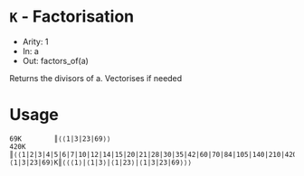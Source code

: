 # `K` - Factorisation

- Arity: 1
- In: a
- Out: factors_of(a)

Returns the divisors of a. Vectorises if needed

# Usage
```
69K        ║⟨⟨1|3|23|69⟩⟩
420K       ║⟨⟨1|2|3|4|5|6|7|10|12|14|15|20|21|28|30|35|42|60|70|84|105|140|210|420⟩⟩
⟨1|3|23|69⟩K║⟨⟨⟨1⟩|⟨1|3⟩|⟨1|23⟩|⟨1|3|23|69⟩⟩⟩
```
